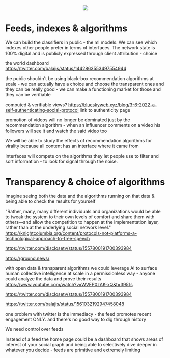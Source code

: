 <div style="text-align: center;">
    <img src="https://png.pngitem.com/pimgs/s/207-2073499_translate-platform-from-english-to-spanish-work-in.png">
</div>

# Feeds, indexes & algorithms


We can build the classifiers in public - the ml models.
We can see which indexes other people prefer in terms of interfaces. The network state is 100% digital and is publicly expressed through client attribution - choice


the world dashboard
https://twitter.com/balajis/status/1442863553497554944


the public shouldn't be using black-box recommendation algorithms at scale - we can actually have a choice and choose the transparent ones and they can be really good - we can make a functioning market for those and they can be verifiable


computed & verifiable views?
https://blueskyweb.xyz/blog/3-6-2022-a-self-authenticating-social-protocol
link to authenticity page



promotion of videos will no longer be dominated just by the recommendation algorithm - when an influencer comments on a video his followers will see it and watch the said video too

We will be able to study the effects of recommendation algorithms for virality because all content has an interface where it came from

Interfaces will compete on the algorithms they let people use to filter and sort information - to look for signal through the noise.



# Transparency & choice of algorithms

Imagine seeing both the data and the algorithms running on that data & being able to check the results for yourself

"Rather, many, many different individuals and organizations would be able to tweak the system to their own levels of comfort and share them with others—and allow the competition to happen at the implementation layer, rather than at the underlying social network level."
https://knightcolumbia.org/content/protocols-not-platforms-a-technological-approach-to-free-speech

https://twitter.com/disclosetv/status/1557800191700393984

https://ground.news/


with open data & transparent algorithms we could leverage AI to surface human collective intelligence at scale in a permissionless way - anyone could analyze the data and prove their results
https://www.youtube.com/watch?v=WVEP0zAK-xQ&t=3951s

https://twitter.com/disclosetv/status/1557800191700393984


https://twitter.com/balajis/status/1561032192947458048

one problem with twitter is the immediacy - the feed promotes recent engagement ONLY. and there's no good way to dig through history

We need control over feeds

Instead of a feed the home page could be a dashboard that shows areas of interest of your social graph and being able to selectively dive deeper in whatever you decide - feeds are primitive and extremely limiting

